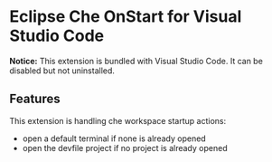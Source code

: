 # Eclipse Che OnStart for Visual Studio Code

**Notice:** This extension is bundled with Visual Studio Code. It can be disabled but not uninstalled.

## Features

This extension is handling che workspace startup actions:
- open a default terminal if none is already opened
- open the devfile project if no project is already opened
